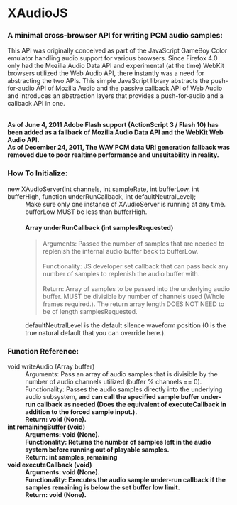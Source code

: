 <h1>XAudioJS</h1>
<h3>A minimal cross-browser API for writing PCM audio samples:</h3>
<p>This API was originally conceived as part of the JavaScript GameBoy Color emulator handling audio support for various browsers.
Since Firefox 4.0 only had the Mozilla Audio Data API and experimental (at the time) WebKit browsers utilized the Web Audio API, 
there instantly was a need for abstracting the two APIs. This simple JavaScript library abstracts the push-for-audio API of Mozilla Audio
and the passive callback API of Web Audio and introduces an abstraction layers that provides a push-for-audio and a callback API in one.</p>
<br>
<b>As of June 4, 2011 Adobe Flash support (ActionScript 3 / Flash 10) has been added as a fallback of Mozilla Audio Data API and the WebKit Web Audio API.</b>
<br>
<b>As of December 24, 2011, The WAV PCM data URI generation fallback was removed due to poor realtime performance and unsuitability in reality.</b>
<br>
<h3>How To Initialize:</h3>
<dl>
	<dt>new XAudioServer(int channels, int sampleRate, int bufferLow, int bufferHigh, function underRunCallback, int defaultNeutralLevel);</dt>
		<dd>Make sure only one instance of XAudioServer is running at any time.</dd>
		<dd>bufferLow MUST be less than bufferHigh.</dd>
		<dd>
			<h4>Array underRunCallback (int samplesRequested)</h4>
			<blockquote>
				Arguments: Passed the number of samples that are needed to replenish the internal audio buffer back to bufferLow.<br><br>
				Functionality: JS developer set callback that can pass back any number of samples to replenish the audio buffer with.<br><br>
				Return: Array of samples to be passed into the underlying audio buffer. MUST be divisible by number of channels used (Whole frames required.). The return array length DOES NOT NEED to be of length samplesRequested.
			</blockquote>
		</dd>
		<dd>defaultNeutralLevel is the default silence waveform position (0 is the true natural default that you can override here.).</dd>
</dl>
<h3>Function Reference:</h3>
<dl>
	<dt>void writeAudio (Array buffer)</dt>
		<dd>Arguments: Pass an array of audio samples that is divisible by the number of audio channels utilized (buffer % channels == 0).</dd>
		<dd>Functionality: Passes the audio samples directly into the underlying audio subsystem, <b>and can call the specified sample buffer under-run callback as needed (Does the equivalent of executeCallback in addition to the forced sample input.)<b>.</dd>
		<dd>Return: void (None).</dd>
	<dt>int remainingBuffer (void)</dt>
		<dd>Arguments: void (None).</dd>
		<dd>Functionality: Returns the number of samples left in the audio system before running out of playable samples.</dd>
		<dd>Return: int samples_remaining</dd>
	<dt>void executeCallback (void)</dt>
		<dd>Arguments: void (None).</dd>
		<dd>Functionality: Executes the audio sample under-run callback if the samples remaining is below the set buffer low limit.</dd>
		<dd>Return: void (None).</dd>
</dl>